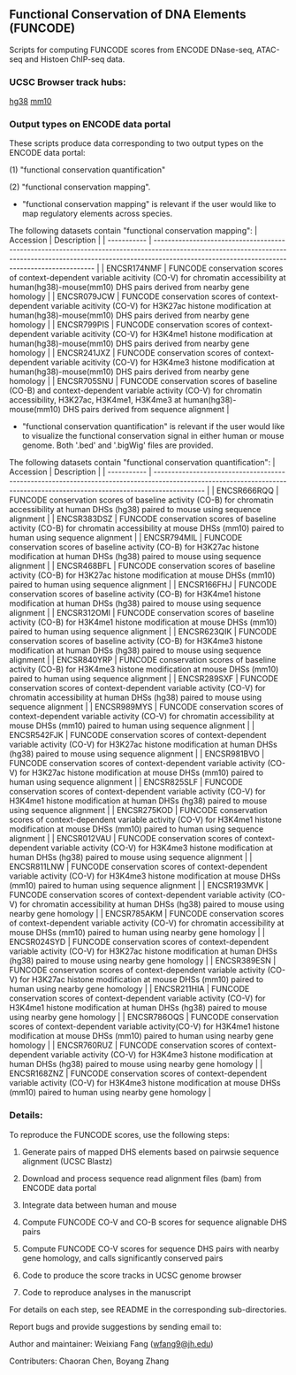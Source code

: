 ## Functional Conservation of DNA Elements (FUNCODE)

Scripts for computing FUNCODE scores from ENCODE DNase-seq, ATAC-seq and Histoen ChIP-seq data.

### UCSC Browser track hubs:
[hg38](https://raw.githubusercontent.com/wefang/funcode/main/track_hubs/hg38_hub/hub.txt)
[mm10](https://raw.githubusercontent.com/wefang/funcode/main/track_hubs/mm10_hub/hub.txt)

### Output types on ENCODE data portal
These scripts produce data corresponding to two output types on the ENCODE data portal:

(1) "functional conservation quantification"

(2) "functional conservation mapping".

- "functional conservation mapping" is relevant if the user would like to map regulatory elements across species.

The following datasets contain "functional conservation mapping":
| Accession   | Description                                                                                                                                                                                                               |
| ----------- | ------------------------------------------------------------------------------------------------------------------------------------------------------------------------------------------------------------------------- |
| ENCSR174NMF | FUNCODE conservation scores of context-dependent variable acitivity (CO-V) for chromatin accessibility at human(hg38)-mouse(mm10) DHS pairs derived from nearby gene homology                                             |
| ENCSR079JCW | FUNCODE conservation scores of context-dependent variable acitivity (CO-V) for H3K27ac histone modification at human(hg38)-mouse(mm10) DHS pairs derived from nearby gene homology                                        |
| ENCSR799PIS | FUNCODE conservation scores of context-dependent variable acitivity (CO-V) for H3K4me1 histone modification at human(hg38)-mouse(mm10) DHS pairs derived from nearby gene homology                                        |
| ENCSR241JXZ | FUNCODE conservation scores of context-dependent variable acitivity (CO-V) for H3K4me3 histone modification at human(hg38)-mouse(mm10) DHS pairs derived from nearby gene homology                                        |
| ENCSR705SNU | FUNCODE conservation scores of baseline (CO-B) and context-dependent variable activity (CO-V) for chromatin accessibility, H3K27ac, H3K4me1, H3K4me3 at human(hg38)-mouse(mm10) DHS pairs derived from sequence alignment |


- "functional conservation quantification" is relevant if the user would like to visualize the functional conservation signal in either human or mouse genome. Both '.bed' and '.bigWig' files are provided.

The following datasets contain "functional conservation quantification":
| Accession   | Description                                                                                                                                                                |
| ----------- | -------------------------------------------------------------------------------------------------------------------------------------------------------------------------- |
| ENCSR666RQQ | FUNCODE conservation scores of baseline activity (CO-B) for chromatin accessibility at human DHSs (hg38) paired to mouse using sequence alignment                          |
| ENCSR383DSZ | FUNCODE conservation scores of baseline activity (CO-B) for chromatin accessibility at mouse DHSs (mm10) paired to human using sequence alignment                          |
| ENCSR794MIL | FUNCODE conservation scores of baseline activity (CO-B) for H3K27ac histone modification at human DHSs (hg38) paired to mouse using sequence alignment                     |
| ENCSR468BFL | FUNCODE conservation scores of baseline activity (CO-B) for H3K27ac histone modification at mouse DHSs (mm10) paired to human using sequence alignment                     |
| ENCSR166FHJ | FUNCODE conservation scores of baseline activity (CO-B) for H3K4me1 histone modification at human DHSs (hg38) paired to mouse using sequence alignment                     |
| ENCSR312OMI | FUNCODE conservation scores of baseline activity (CO-B) for H3K4me1 histone modification at mouse DHSs (mm10) paired to human using sequence alignment                     |
| ENCSR623QIK | FUNCODE conservation scores of baseline activity (CO-B) for H3K4me3 histone modification at human DHSs (hg38) paired to mouse using sequence alignment                     |
| ENCSR840YRP | FUNCODE conservation scores of baseline activity (CO-B) for H3K4me3 histone modification at mouse DHSs (mm10) paired to human using sequence alignment                     |
| ENCSR289SXF | FUNCODE conservation scores of context-dependent variable activity (CO-V) for chromatin accessibility at human DHSs (hg38) paired to mouse using sequence alignment        |
| ENCSR989MYS | FUNCODE conservation scores of context-dependent variable activity (CO-V) for chromatin accessibility at mouse DHSs (mm10) paired to human using sequence alignment        |
| ENCSR542FJK | FUNCODE conservation scores of context-dependent variable activity (CO-V) for H3K27ac histone modification at human DHSs (hg38) paired to mouse using sequence alignment   |
| ENCSR981BVO | FUNCODE conservation scores of context-dependent variable activity (CO-V) for H3K27ac histone modification at mouse DHSs (mm10) paired to human using sequence alignment   |
| ENCSR825SLF | FUNCODE conservation scores of context-dependent variable activity (CO-V) for H3K4me1 histone modification at human DHSs (hg38) paired to mouse using sequence alignment   |
| ENCSR275KOD | FUNCODE conservation scores of context-dependent variable activity (CO-V) for H3K4me1 histone modification at mouse DHSs (mm10) paired to human using sequence alignment   |
| ENCSR012VAU | FUNCODE conservation scores of context-dependent variable activity (CO-V) for H3K4me3 histone modification at human DHSs (hg38) paired to mouse using sequence alignment   |
| ENCSR811LNW | FUNCODE conservation scores of context-dependent variable activity (CO-V) for H3K4me3 histone modification at mouse DHSs (mm10) paired to human using sequence alignment   |
| ENCSR193MVK | FUNCODE conservation scores of context-dependent variable activity (CO-V) for chromatin accessibility at human DHSs (hg38) paired to mouse using nearby gene homology      |
| ENCSR785AKM | FUNCODE conservation scores of context-dependent variable activity (CO-V) for chromatin accessibility at mouse DHSs (mm10) paired to human using nearby gene homology      |
| ENCSR024SYD | FUNCODE conservation scores of context-dependent variable activity (CO-V) for H3K27ac histone modification at human DHSs (hg38) paired to mouse using nearby gene homology |
| ENCSR389ESN | FUNCODE conservation scores of context-dependent variable activity (CO-V) for H3K27ac histone modification at mouse DHSs (mm10) paired to human using nearby gene homology |
| ENCSR211HIA | FUNCODE conservation scores of context-dependent variable activity (CO-V) for H3K4me1 histone modification at human DHSs (hg38) paired to mouse using nearby gene homology |
| ENCSR786OQS | FUNCODE conservation scores of context-dependent variable activity(CO-V) for H3K4me1 histone modification at mouse DHSs (mm10) paired to human using nearby gene homology  |
| ENCSR760RUZ | FUNCODE conservation scores of context-dependent variable activity (CO-V) for H3K4me3 histone modification at human DHSs (hg38) paired to mouse using nearby gene homology |
| ENCSR168ZNZ | FUNCODE conservation scores of context-dependent variable activity (CO-V) for H3K4me3 histone modification at mouse DHSs (mm10) paired to human using nearby gene homology |


### Details:
To reproduce the FUNCODE scores, use the following steps:

1. Generate pairs of mapped DHS elements based on pairwsie sequence alignment (UCSC Blastz)

2. Download and process sequence read alignment files (bam) from ENCODE data portal

3. Integrate data between human and mouse

4. Compute FUNCODE CO-V and CO-B scores for sequence alignable DHS pairs

5. Compute FUNCODE CO-V scores for sequence DHS pairs with nearby gene homology, and calls significantly conserved pairs

6. Code to produce the score tracks in UCSC genome browser

7. Code to reproduce analyses in the manuscript

For details on each step, see README in the corresponding sub-directories.

Report bugs and provide suggestions by sending email to:

Author and maintainer: Weixiang Fang (wfang9@jh.edu)

Contributers: Chaoran Chen, Boyang Zhang
